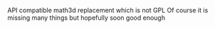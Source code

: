 API compatible math3d replacement which is not GPL
Of course it is missing many things but hopefully soon good enough